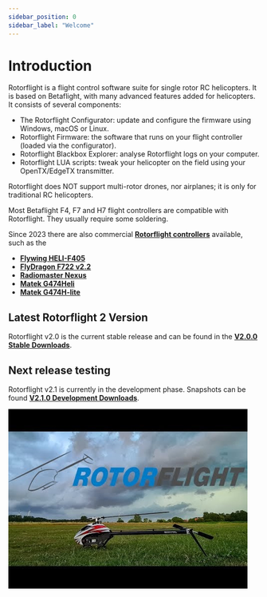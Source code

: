 ```yaml
---
sidebar_position: 0
sidebar_label: "Welcome"
---
```

# Introduction  
Rotorflight is a flight control software suite for single rotor RC helicopters. It is based on Betaflight, with many advanced features added for helicopters. It consists of several components:

* The Rotorflight Configurator: update and configure the firmware using Windows, macOS or Linux.
* Rotorflight Firmware: the software that runs on your flight controller (loaded via the configurator).
* Rotorflight Blackbox Explorer: analyse Rotorflight logs on your computer.
* Rotorflight LUA scripts: tweak your helicopter on the field using your OpenTX/EdgeTX transmitter.

Rotorflight does NOT support multi-rotor drones, nor airplanes; it is only for traditional RC helicopters.

Most Betaflight F4, F7 and H7 flight controllers are compatible with Rotorflight. They usually require some soldering. 

Since 2023 there are also commercial [**Rotorflight controllers**](./controllers/intro.md) available, such as the 
* [**Flywing HELI-F405**](./controllers/flywingf405heli.md)  
* [**FlyDragon F722 v2.2**](./controllers/flydragon2.2.md)  
* [**Radiomaster Nexus**](./controllers/rm-nexus.md)  
* [**Matek G474Heli**](./controllers//matek_heli.md)  
* [**Matek G474H-lite**](./controllers/matek_hlite.md)  

## Latest Rotorflight 2 Version  
Rotorflight v2.0 is the current stable release and can be found in the [**V2.0.0 Stable Downloads**](/versioned_docs/version-2.0.0/download/configurator.md). 

## Next release testing
Rotorflight v2.1 is currently in the development phase.  Snapshots can be found [**V2.1.0 Development Downloads**](./download/configurator.md).  

![Introduction](./img/intro-1.jpg)
